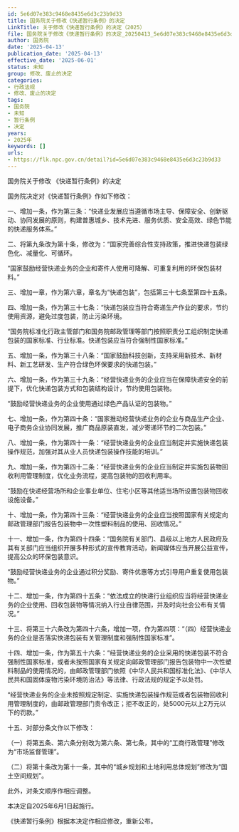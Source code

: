 ```yaml
---
id: 5e6d07e383c9468e8435e6d3c23b9d33
title: 国务院关于修改《快递暂行条例》的决定
LinkTitle: 关于修改《快递暂行条例》的决定（2025）
file: 国务院关于修改《快递暂行条例》的决定_20250413_5e6d07e383c9468e8435e6d3c23b9d33.docx
author: 国务院
date: '2025-04-13'
publication_date: '2025-04-13'
effective_date: '2025-06-01'
status: 未知
group: 修改、废止的决定
categories:
- 行政法规
- 修改、废止的决定
tags:
- 国务院
- 未知
- 暂行条例
- 决定
years:
- 2025年
keywords: []
urls:
- https://flk.npc.gov.cn/detail?id=5e6d07e383c9468e8435e6d3c23b9d33
---
```


国务院关于修改
《快递暂行条例》的决定

国务院决定对《快递暂行条例》作如下修改：

一、增加一条，作为第三条：“快递业发展应当遵循市场主导、保障安全、创新驱动、协同发展的原则，构建普惠城乡、技术先进、服务优质、安全高效、绿色节能的快递服务体系。”

二、将第九条改为第十条，修改为：“国家完善综合性支持政策，推进快递包装绿色化、减量化、可循环。

“国家鼓励经营快递业务的企业和寄件人使用可降解、可重复利用的环保包装材料。”

三、增加一章，作为第六章，章名为“快递包装”，包括第三十七条至第四十五条。

四、增加一条，作为第三十七条：“快递包装应当符合寄递生产作业的要求，节约使用资源，避免过度包装，防止污染环境。

“国务院标准化行政主管部门和国务院邮政管理等部门按照职责分工组织制定快递包装的国家标准、行业标准。快递包装应当符合强制性国家标准。”

五、增加一条，作为第三十八条：“国家鼓励科技创新，支持采用新技术、新材料、新工艺研发、生产符合绿色环保要求的快递包装。”

六、增加一条，作为第三十九条：“经营快递业务的企业应当在保障快递安全的前提下，优化快递包装方式和包装结构设计，节约使用包装物。

“鼓励经营快递业务的企业使用通过绿色产品认证的包装物。”

七、增加一条，作为第四十条：“国家推动经营快递业务的企业与商品生产企业、电子商务企业协同发展，推广商品原装直发，减少寄递环节的二次包装。”

八、增加一条，作为第四十一条：“经营快递业务的企业应当制定并实施快递包装操作规范，加强对其从业人员快递包装操作技能的培训。”

九、增加一条，作为第四十二条：“经营快递业务的企业应当制定并实施包装物回收利用管理制度，优化业务流程，提高包装物的回收利用率。

“鼓励在快递经营场所和企业事业单位、住宅小区等其他适当场所设置包装物回收设施设备。”

十、增加一条，作为第四十三条：“经营快递业务的企业应当按照国家有关规定向邮政管理部门报告包装物中一次性塑料制品的使用、回收情况。”

十一、增加一条，作为第四十四条：“国务院有关部门、县级以上地方人民政府及其有关部门应当组织开展多种形式的宣传教育活动，新闻媒体应当开展公益宣传，提高公众的环保包装意识。

“鼓励经营快递业务的企业通过积分奖励、寄件优惠等方式引导用户重复使用包装物。”

十二、增加一条，作为第四十五条：“依法成立的快递行业组织应当将经营快递业务的企业使用、回收包装物等情况纳入行业自律范围，并及时向社会公布有关情况。”

十三、将第三十六条改为第四十六条，增加一项，作为第四项：“（四）经营快递业务的企业是否落实快递包装有关管理制度和强制性国家标准”。

十四、增加一条，作为第五十六条：“经营快递业务的企业采用的快递包装不符合强制性国家标准，或者未按照国家有关规定向邮政管理部门报告包装物中一次性塑料制品的使用情况的，由邮政管理部门依照《中华人民共和国标准化法》、《中华人民共和国固体废物污染环境防治法》等法律、行政法规的规定予以处罚。

“经营快递业务的企业未按照规定制定、实施快递包装操作规范或者包装物回收利用管理制度的，由邮政管理部门责令改正；拒不改正的，处5000元以上2万元以下的罚款。”

十五、对部分条文作以下修改：

（一）将第五条、第六条分别改为第六条、第七条，其中的“工商行政管理”修改为“市场监督管理”。

（二）将第十条改为第十一条，其中的“城乡规划和土地利用总体规划”修改为“国土空间规划”。

此外，对条文顺序作相应调整。

本决定自2025年6月1日起施行。

《快递暂行条例》根据本决定作相应修改，重新公布。
